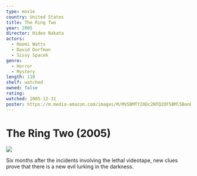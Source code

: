 ```yaml
---
type: movie
country: United States
title: The Ring Two
year: 2005
director: Hideo Nakata
actors:
  - Naomi Watts
  - David Dorfman
  - Sissy Spacek
genre:
  - Horror
  - Mystery
length: 110
shelf: watched
owned: false
rating:
watched: 2005-12-31
poster: https://m.media-amazon.com/images/M/MV5BMTY2ODc2NTQ2OF5BMl5BanBnXkFtZTYwNzA4OTU3._V1_SX300.jpg
---
```


# The Ring Two (2005)

![](https://m.media-amazon.com/images/M/MV5BMTY2ODc2NTQ2OF5BMl5BanBnXkFtZTYwNzA4OTU3._V1_SX300.jpg)

Six months after the incidents involving the lethal videotape, new clues prove that there is a new evil lurking in the darkness.